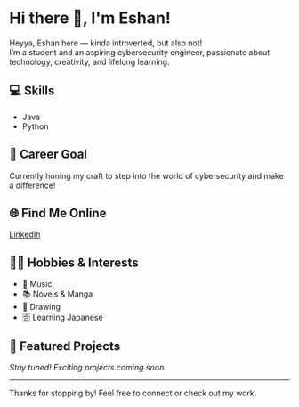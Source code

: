 # Hi there 👋, I'm Eshan!

Heyya, Eshan here — kinda introverted, but also not!  
I’m a student and an aspiring cybersecurity engineer, passionate about technology, creativity, and lifelong learning.

## 💻 Skills
- Java
- Python

## 🎯 Career Goal
Currently honing my craft to step into the world of cybersecurity and make a difference!

## 🌐 Find Me Online
[LinkedIn](https://www.linkedin.com/in/eshan-rajshekhar-3760752b6)

## 🧑‍🎨 Hobbies & Interests
- 🎵 Music
- 📚 Novels & Manga
- 🎨 Drawing
- 🈴 Learning Japanese

## 🚀 Featured Projects
*Stay tuned! Exciting projects coming soon.*

---

Thanks for stopping by! Feel free to connect or check out my work.
